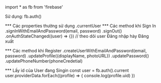 import * as fb from 'firebase'

Sử dụng:
fb.auth()

*** Các properties thường sử dụng
  .currentUser
*** Các method khi Sign In
  .signInWithEmailAndPassword(email, password)
  .signOut()
  .onAuthStateChanged((user) => {}) // theo dõi user Đăng nhập hày Đăng xuất


*** Các method khi Register
  .createUserWithEmailAndPassword(email, password)
  .updateProfile({displayName, photoURL})
  .updatePassword()
  .updatePhoneNumber(phoneCredetial)

*** Lấy id của User đang Singin
  const user = fb.auth().current
  user.providerData.forEach((profile) => {
    console.log(profile.uid)
  })